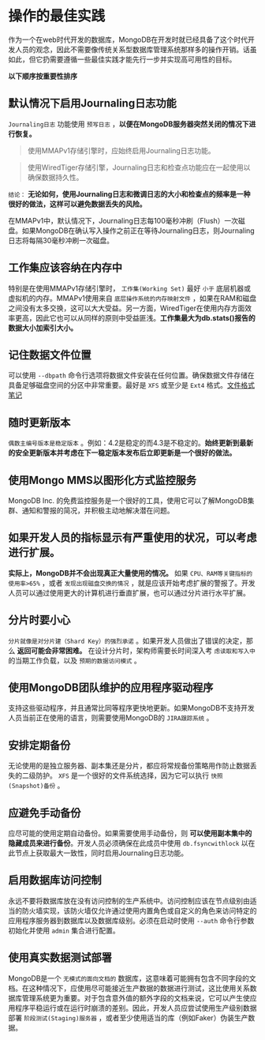 # 操作的最佳实践

作为一个在web时代开发的数据库，MongoDB在开发时就已经具备了这个时代开发人员的观念，因此不需要像传统关系型数据库管理系统那样多的操作开销。话虽如此，但它扔需要遵循一些最佳实践才能先行一步并实现高可用性的目标。

**以下顺序按重要性排序**

## 默认情况下启用Journaling日志功能

`Journaling日志` 功能使用 `预写日志` ，**以便在MongoDB服务器突然关闭的情况下进行恢复。**

> 使用MMAPv1存储引擎时，应始终启用Journaling日志功能。

> 使用WiredTiger存储引擎，Journaling日志和检查点功能应在一起使用以确保数据持久性。

`结论：` **无论如何，使用Journaling日志和微调日志的大小和检查点的频率是一种很好的做法，这样可以避免数据丢失的风险。**

在MMAPv1中，默认情况下，Journaling日志每100毫秒冲刷（Flush）一次磁盘。如果MongoDB在确认写入操作之前正在等待Journaling日志，则Journaling日志将每隔30毫秒冲刷一次磁盘。

## 工作集应该容纳在内存中

特别是在使用MMAPv1存储引擎时， `工作集(Working Set)` 最好 `小于` 底层机器或虚拟机的内存。MMAPv1使用来自 `底层操作系统的内存映射文件` ，如果在RAM和磁盘之间没有太多交换，这可以大大受益。另一方面，WiredTiger在使用内存方面效率更高，因此它也可以从同样的原则中受益匪浅。**工作集最大为db.stats()报告的数据大小加索引大小。**

## 记住数据文件位置

可以使用 `--dbpath` 命令行选项将数据文件安装在任何位置。确保数据文件存储在具备足够磁盘空间的分区中非常重要。最好是 `XFS` 或至少是 `Ext4` 格式。[文件格式笔记](../../../../Linux/文件系统/README.md)

## 随时更新版本

`偶数主编号版本是稳定版本` 。例如：4.2是稳定的而4.3是不稳定的。**始终更新到最新的安全更新版本并考虑在下一稳定版本发布后立即更新是一个很好的做法。**

## 使用Mongo MMS以图形化方式监控服务

MongoDB Inc. 的免费监控服务是一个很好的工具，使用它可以了解MongoDB集群、通知和警报的简况，并积极主动地解决潜在问题。

## 如果开发人员的指标显示有严重使用的状况，可以考虑进行扩展。

**实际上，MongoDB并不会出现真正大量使用的情况。** 如果 `CPU、RAM等关键指标的使用率>65%` ，或者 `发现出现磁盘交换的情况` ，就是应该开始考虑扩展的警报了。开发人员可以通过使用更大的计算机进行垂直扩展，也可以通过分片进行水平扩展。

## 分片时要小心

`分片就像是对分片建（Shard Key）的强烈承诺` 。如果开发人员做出了错误的决定，那么 **返回可能会非常困难。** 在设计分片时，架构师需要长时间深入考 `虑读取和写入中` 的当期工作负载，以及 `预期的数据访问模式` 。

## 使用MongoDB团队维护的应用程序驱动程序

支持这些驱动程序，并且通常比同等程序更快地更新。如果MongoDB不支持开发人员当前正在使用的语言，则需要使用MongoDB的 `JIRA跟踪系统` 。

## 安排定期备份

无论使用的是独立服务器、副本集还是分片，都应将常规备份策略用作防止数据丢失的二级防护。 `XFS` 是一个很好的文件系统选择，因为它可以执行 `快照(Snapshot)备份` 。

## 应避免手动备份

应尽可能的使用定期自动备份。如果需要使用手动备份，则 **可以使用副本集中的隐藏成员来进行备份**。开发人员必须确保在此成员中使用 `db.fsyncwithlock` 以在此节点上获取最大一致性，同时启用Journaling日志功能。

## 启用数据库访问控制

永远不要将数据库放在没有访问控制的生产系统中。访问控制应该在节点级别由适当的防火墙实现，该防火墙仅允许通过使用内置角色或自定义的角色来访问特定的应用程序服务器到数据库以及数据库级别。必须在启动时使用 `--auth` 命令行参数初始化并使用 `admin` 集合进行配置。

## 使用真实数据测试部署

MongoDB是一个 `无模式的面向文档的` 数据库，这意味着可能拥有包含不同字段的文档。在这种情况下，应使用尽可能接近生产数据的数据进行测试，这比使用关系数据库管理系统更为重要。对于包含意外值的额外字段的文档来说，它可以产生使应用程序平稳运行或在运行时崩溃的差别。因此，开发人员应尝试使用生产级别数据部署 `阶段测试(Staging)服务器` ，或者至少使用适当的库（例如Faker）伪装生产数据。
